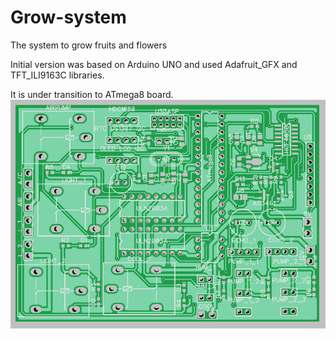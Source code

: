 # Grow-system
The system to grow fruits and flowers

Initial version was based on Arduino UNO and used Adafruit_GFX and TFT_ILI9163C libraries.

It is under transition to ATmega8 board.
<img src="https://github.com/Misha91/Grow-system/blob/master/Pics/PCB.png?raw=true">
